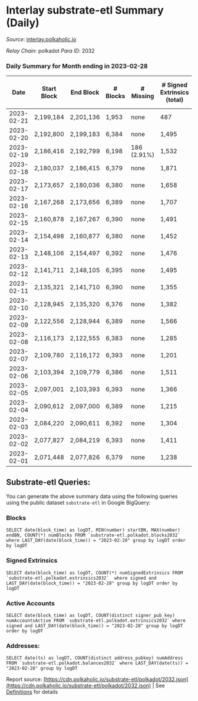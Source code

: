 # Interlay substrate-etl Summary (Daily)

_Source_: [interlay.polkaholic.io](https://interlay.polkaholic.io)

*Relay Chain*: polkadot
*Para ID*: 2032



### Daily Summary for Month ending in 2023-02-28


| Date | Start Block | End Block | # Blocks | # Missing | # Signed Extrinsics (total) | # Active Accounts | # Addresses with Balances | # Events | # Transfers | # XCM Transfers In | # XCM Transfers Out |
| ---- | ----------- | --------- | -------- | --------- | --------------------------- | ----------------- | ------------------------- | -------- | ----------- | ------------------ | ------------------- |
| 2023-02-21 | 2,199,184 | 2,201,136 | 1,953 | none  | 487 | 70 |  | 18,201 | 2,058 ($21,686.16) |   |   |
| 2023-02-20 | 2,192,800 | 2,199,183 | 6,384 | none  | 1,495 | 176 | 11,275 | 58,813 | 6,682 ($87,756.99) |   |   |
| 2023-02-19 | 2,186,416 | 2,192,799 | 6,198 | 186 (2.91%) | 1,532 | 170 | 11,259 | 57,680 | 6,452 ($95,179.27) |   |   |
| 2023-02-18 | 2,180,037 | 2,186,415 | 6,379 | none  | 1,871 |  | 11,239 | 61,150 | 6,932 ($189,904.57) |   |   |
| 2023-02-17 | 2,173,657 | 2,180,036 | 6,380 | none  | 1,658 | 173 | 11,200 | 59,566 | 6,693 ($84,872.08) |   |   |
| 2023-02-16 | 2,167,268 | 2,173,656 | 6,389 | none  | 1,707 | 166 | 11,183 | 59,947 | 6,622 ($57,949.02) | 31 ($16,122.61) | 34 ($5,204.21) |
| 2023-02-15 | 2,160,878 | 2,167,267 | 6,390 | none  | 1,491 | 138 | 11,174 | 58,681 | 6,607 ($43,153.68) | 35 ($14,088.90) | 54 ($1,763.95) |
| 2023-02-14 | 2,154,498 | 2,160,877 | 6,380 | none  | 1,452 | 118 | 11,167 | 58,249 | 6,531 ($21,217.77) | 22 ($19,745.13) | 13 ($1,331.89) |
| 2023-02-13 | 2,148,106 | 2,154,497 | 6,392 | none  | 1,476 | 138 | 11,158 | 58,440 | 6,594 ($36,495.93) | 27 ($3,364.04) | 41 ($4,085.88) |
| 2023-02-12 | 2,141,711 | 2,148,105 | 6,395 | none  | 1,495 | 119 | 11,148 | 58,286 | 6,540 ($56,467.03) | 9 ($2,055.84) | 17 ($15,551.67) |
| 2023-02-11 | 2,135,321 | 2,141,710 | 6,390 | none  | 1,355 | 127 | 11,146 | 57,815 | 6,555 ($16,809.52) | 13 ($1,696.95) | 20 ($863.68) |
| 2023-02-10 | 2,128,945 | 2,135,320 | 6,376 | none  | 1,382 | 123 | 11,139 | 57,889 | 6,541 ($18,850.01) | 25 ($2,466.57) | 22 ($845.58) |
| 2023-02-09 | 2,122,556 | 2,128,944 | 6,389 | none  | 1,566 | 155 | 11,135 | 58,951 | 6,597 ($86,147.36) | 27 ($4,538.48) | 31 ($2,916.17) |
| 2023-02-08 | 2,116,173 | 2,122,555 | 6,383 | none  | 1,285 | 154 | 11,127 | 57,623 | 6,613 ($38,240.19) | 21 ($2,126.08) | 23 ($2,808.38) |
| 2023-02-07 | 2,109,780 | 2,116,172 | 6,393 | none  | 1,201 | 121 | 11,117 | 57,114 | 6,549 ($16,919.13) | 16 ($931.32) | 17 ($684.74) |
| 2023-02-06 | 2,103,394 | 2,109,779 | 6,386 | none  | 1,511 | 137 | 11,107 | 58,698 | 6,601 ($52,059.30) | 30 ($7,366.94) | 30 ($3,109.55) |
| 2023-02-05 | 2,097,001 | 2,103,393 | 6,393 | none  | 1,366 | 149 | 11,100 | 57,929 | 6,612 ($25,864.84) | 29 ($3,014.87) | 25 ($1,287.04) |
| 2023-02-04 | 2,090,612 | 2,097,000 | 6,389 | none  | 1,215 | 129 | 11,095 | 57,226 | 6,552 ($24,745.92) | 8 ($305.86) | 9 ($232.20) |
| 2023-02-03 | 2,084,220 | 2,090,611 | 6,392 | none  | 1,304 | 137 | 11,082 | 57,852 | 6,582 ($18,071.28) | 33 ($12,705.46) | 25 ($2,285.78) |
| 2023-02-02 | 2,077,827 | 2,084,219 | 6,393 | none  | 1,411 | 131 | 11,078 | 58,332 | 6,594 ($22,672.55) | 27 ($8,443.40) | 19 ($1,369.67) |
| 2023-02-01 | 2,071,448 | 2,077,826 | 6,379 | none  | 1,238 | 126 | 11,065 | 57,234 | 6,550 ($29,084.52) | 20 ($2,626.61) | 23 ($27,527.10) |

## Substrate-etl Queries:
You can generate the above summary data using the following queries using the public dataset `substrate-etl` in Google BigQuery:


### Blocks
```
SELECT date(block_time) as logDT, MIN(number) startBN, MAX(number) endBN, COUNT(*) numBlocks FROM `substrate-etl.polkadot.blocks2032`  where LAST_DAY(date(block_time)) = "2023-02-28" group by logDT order by logDT
```


### Signed Extrinsics
```
SELECT date(block_time) as logDT, COUNT(*) numSignedExtrinsics FROM `substrate-etl.polkadot.extrinsics2032`  where signed and LAST_DAY(date(block_time)) = "2023-02-28" group by logDT order by logDT
```


### Active Accounts
```
SELECT date(block_time) as logDT, COUNT(distinct signer_pub_key) numAccountsActive FROM `substrate-etl.polkadot.extrinsics2032` where signed and LAST_DAY(date(block_time)) = "2023-02-28" group by logDT order by logDT
```


### Addresses:
```
SELECT date(ts) as logDT, COUNT(distinct address_pubkey) numAddress FROM `substrate-etl.polkadot.balances2032` where LAST_DAY(date(ts)) = "2023-02-28" group by logDT
```



Report source: [https://cdn.polkaholic.io/substrate-etl/polkadot/2032.json](https://cdn.polkaholic.io/substrate-etl/polkadot/2032.json) | See [Definitions](/DEFINITIONS.md) for details

